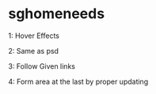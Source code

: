 # sghomeneeds




1: Hover Effects

2: Same as psd

3: Follow Given links

4: Form area at the last by proper updating

